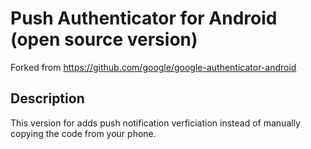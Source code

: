 Push Authenticator for Android (open source version)
======================================================
Forked from https://github.com/google/google-authenticator-android

Description
-----------
This version for adds push notification verficiation instead of manually copying the code from your phone.
